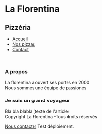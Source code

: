 
<html>
<head>
  <title>La Florentina</title>
</head>
<body>
<h1>La Florentina</h1>
<h2>Pizzéria</h2>

<ul>
<li><a href="#contact"> Accueil</a></li>
<li><a href="#contact"> Nos pizzas</a></li>
<li><a href="#contact"> Contact</a></li>
</ul>
<br>

<h3>A propos</h3>
<p>La florentina a ouvert ses portes en 2000<br>
Nous sommes une équipe de passionés</p>

<h3>Je suis un grand voyageur</h3>
<p>Bla bla blabla (texte de l'article)<br>
Copyright La Florentina -Tous droits réservés</p>
<a href="#contact"> Nous contacter</a>
Test déploiement.
</body>
</html>